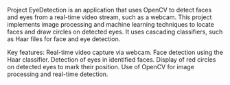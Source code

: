 Project EyeDetection is an application that uses OpenCV to detect faces and eyes from a real-time video stream, such as a webcam. This project implements image processing and machine learning techniques to locate faces and draw circles on detected eyes. It uses cascading classifiers, such as Haar files for face and eye detection.

Key features:
Real-time video capture via webcam.
Face detection using the Haar classifier.
Detection of eyes in identified faces.
Display of red circles on detected eyes to mark their position.
Use of OpenCV for image processing and real-time detection.
